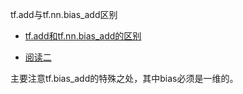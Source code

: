 tf.add与tf.nn.bias_add区别

* [tf.add和tf.nn.bias_add的区别](https://www.cnblogs.com/wuliytTaotao/p/9497367.html)

* [阅读二](https://blog.csdn.net/mieleizhi0522/article/details/80416668)


主要注意tf.bias_add的特殊之处，其中bias必须是一维的。